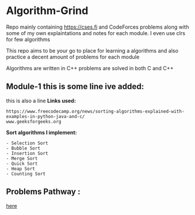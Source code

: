# Algorithm-Grind

Repo mainly containing https://cses.fi and CodeForces problems along
with some of my own explaintations and notes for each module.
I even use clrs for few algorithms

This repo aims to be your go to place for learning a algorithms and also
practice a decent amount of problems for each module

Algorithms are written in C++
problems are solved in both C and C++

Module-1 this is some line ive added:
-----------------
this is also a line
<b>Links used:</b>

    https://www.freecodecamp.org/news/sorting-algorithms-explained-with-examples-in-python-java-and-c/
    www.geeksforgeeks.org
<b>Sort algorithms I implement:</b>

    - Selection Sort
    - Bubble Sort
    - Insertion Sort
    - Merge Sort
    - Quick Sort
    - Heap Sort
    - Counting Sort
Problems Pathway :
------------------
[here](https://cses.fi/problemset/list/)
